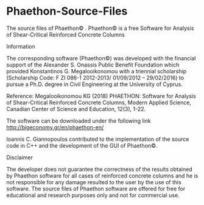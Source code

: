 # Phaethon-Source-Files
The source files of Phaethon© . Phaethon© is a free Software for Analysis  of Shear-Critical Reinforced  Concrete Columns 

Information

The corresponding software (Phaethon©) was developed with the financial support of the Alexander S. Onassis Public Benefit Foundation 
which provided Konstantinos G. Megalooikonomou with a triennial scholarship (Scholarship Code: F ZI 086-1 2012-2013/ 01/09/2012 – 29/02/2016) 
to pursue a Ph.D. degree in Civil Engineering at the University of Cyprus.

Reference: Megalooikonomou KG (2018) PHAETHON: Software for Analysis of Shear-Critical Reinforced Concrete Columns, Modern Applied Science, 
Canadian Center of Science and Education, 12(3), 1-22.

The software can be downloaded under the following link
http://bigeconomy.gr/en/phaethon-en/

Ioannis C. Giannopoulos contributed to the implementation of the source code in C++ and the development of the GUI of Phaethon©.


Disclaimer

The developer does not guarantee the correctness of the results obtained by Phaethon software for all cases of reinforced concrete columns 
and he is not responsible for any damage resulted to the user by the use of this software. 
The source files of Phaethon software are offered for free for educational and research purposes only and not for commercial use. 
